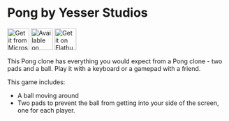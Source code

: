 # Pong by Yesser Studios

[<img src="https://get.microsoft.com/images/en-us%20dark.svg" alt="Get it from Microsoft Store" height="50">](https://apps.microsoft.com/detail/Pong%20by%20Yesser%20Studios/9nts97b4pct6?mode=direct">)
[<img src="https://static.itch.io/images/badge.svg" alt="Available on itch.io" height="50">](https://yesseruser.itch.io/pong)
[<img height="50" alt='Get it on Flathub' src='https://flathub.org/api/badge?svg&locale=en'/>](https://flathub.org/apps/io.github.yesser_studios.Pong)

This Pong clone has everything you would expect from a Pong clone - two pads and a ball.
Play it with a keyboard or a gamepad with a friend.

This game includes:
- A ball moving around
- Two pads to prevent the ball from getting into your side of the screen, one for each player.
